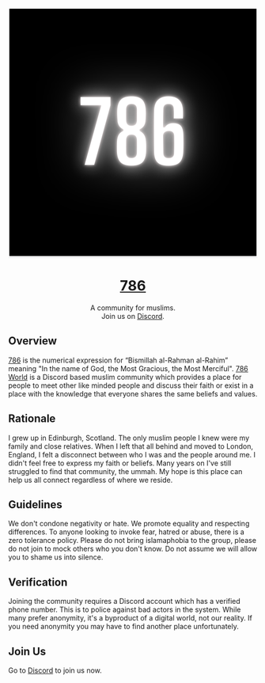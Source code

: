 <p align="center" style="border-bottom: 1px solid #eaecef;">
  <a href="https://786.world/">
    <img src="786.png" />
  </a>
</p>

<h1 align="center" style="border-bottom: none;"><a href="https://786.world/">786</a></h1>
<p align="center">A community for muslims.<br>Join us on <a href="https://discord.gg/DgtG3E24EY">Discord</a>.</p>

## Overview

[786](https://vargiskhan.com/log/the-number-786-its-origin-meaning-and-significance/) is the numerical expression for “Bismillah al-Rahman al-Rahim” meaning "In the name of God, the Most Gracious, the Most Merciful". [786 World](https://786.world/) is a Discord based muslim community which provides a place for people to 
meet other like minded people and discuss their faith or exist in a place with the knowledge that everyone shares the same beliefs and values.

## Rationale

I grew up in Edinburgh, Scotland. The only muslim people I knew were my family and close relatives. When I left that all behind and moved to London, England, I felt a disconnect between who I was and the people around me. I didn't feel free to express my faith or beliefs. Many years on I've still struggled to find that community, the ummah. My hope is this place can help us all connect regardless of where we reside.

## Guidelines

We don't condone negativity or hate. We promote equality and respecting differences. To anyone looking to invoke fear, hatred or abuse, there is a zero tolerance policy. Please do not bring islamaphobia to the group, please do not join to mock others who you don't know. Do not assume we will allow you to shame us into silence.

## Verification

Joining the community requires a Discord account which has a verified phone number. This is to police against bad actors in the system. While many prefer 
anonymity, it's a byproduct of a digital world, not our reality. If you need anonymity you may have to find another place unfortunately.

## Join Us

Go to [Discord](https://discord.gg/DgtG3E24EY) to join us now.
